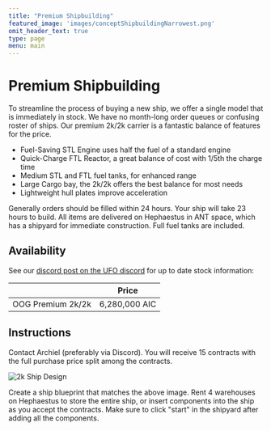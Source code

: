 ```yaml
---
title: "Premium Shipbuilding"
featured_image: 'images/conceptShipbuildingNarrowest.png'
omit_header_text: true
type: page
menu: main
---
```


# Premium Shipbuilding

To streamline the process of buying a new ship, we offer a single model that is immediately in stock. We have no month-long order queues or confusing roster of ships. Our premium 2k/2k carrier is a fantastic balance of features for the price.

* Fuel-Saving STL Engine uses half the fuel of a standard engine
* Quick-Charge FTL Reactor, a great balance of cost with 1/5th the charge time
* Medium STL and FTL fuel tanks, for enhanced range
* Large Cargo bay, the 2k/2k offers the best balance for most needs
* Lightweight hull plates improve acceleration

Generally orders should be filled within 24 hours. Your ship will take 23 hours to build. All items are delivered on Hephaestus in ANT space, which has a shipyard for immediate construction. Full fuel tanks are included. 

## Availability
See our [discord post on the UFO discord](https://discord.com/channels/855488309802172469/1235430108127432754) for up to date stock information:

|  | Price |
| ------ | ----------- |
| OOG Premium 2k/2k   | 6,280,000 AIC |

## Instructions
Contact Archiel (preferably via Discord). You will receive 15 contracts with the full purchase price split among the contracts. 

![2k Ship Design](/images/OOG2kShip.png "2k Ship Design")

Create a ship blueprint that matches the above image. Rent 4 warehouses on Hephaestus to store the entire ship, or insert components into the ship as you accept the contracts. Make sure to click "start" in the shipyard after adding all the components.
